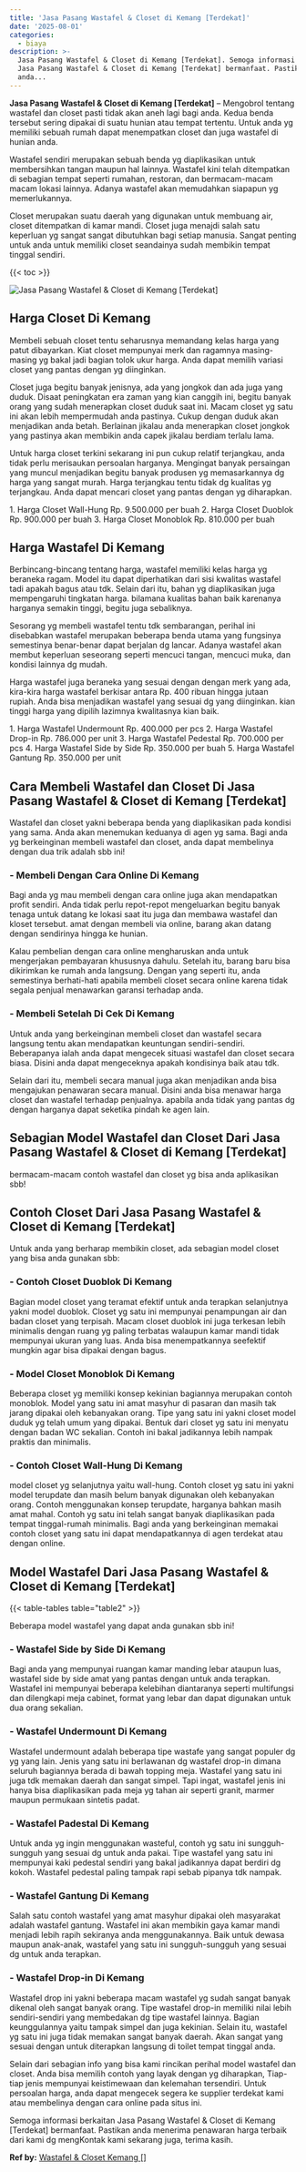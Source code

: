 ```yaml
---
title: 'Jasa Pasang Wastafel & Closet di Kemang [Terdekat]'
date: '2025-08-01'
categories:
  - biaya
description: >-
  Jasa Pasang Wastafel & Closet di Kemang [Terdekat]. Semoga informasi berkaitan
  Jasa Pasang Wastafel & Closet di Kemang [Terdekat] bermanfaat. Pastikan
  anda...
---
```


**Jasa Pasang Wastafel & Closet di Kemang \[Terdekat\]** – Mengobrol tentang wastafel dan closet pasti tidak akan aneh lagi bagi anda. Kedua benda tersebut sering dipakai di suatu hunian atau tempat tertentu. Untuk anda yg memiliki sebuah rumah dapat menempatkan closet dan juga wastafel di hunian anda.

Wastafel sendiri merupakan sebuah benda yg diaplikasikan untuk membersihkan tangan maupun hal lainnya. Wastafel kini telah ditempatkan di sebagian tempat seperti rumahan, restoran, dan bermacam-macam macam lokasi lainnya. Adanya wastafel akan memudahkan siapapun yg memerlukannya.

Closet merupakan suatu daerah yang digunakan untuk membuang air, closet ditempatkan di kamar mandi. Closet juga menajdi salah satu keperluan yg sangat sangat dibutuhkan bagi setiap manusia. Sangat penting untuk anda untuk memiliki closet seandainya sudah membikin tempat tinggal sendiri.

{{< toc >}}

![Jasa Pasang Wastafel & Closet di Kemang [Terdekat]](/images/wastafel-closet-murah22.png)

## Harga Closet Di Kemang

Membeli sebuah closet tentu seharusnya memandang kelas harga yang patut dibayarkan. Kiat closet mempunyai merk dan ragamnya masing-masing yg bakal jadi bagian tolok ukur harga. Anda dapat memilih variasi closet yang pantas dengan yg diinginkan.

Closet juga begitu banyak jenisnya, ada yang jongkok dan ada juga yang duduk. Disaat peningkatan era zaman yang kian canggih ini, begitu banyak orang yang sudah menerapkan closet duduk saat ini. Macam closet yg satu ini akan lebih mempermudah anda pastinya. Cukup dengan duduk akan menjadikan anda betah. Berlainan jikalau anda menerapkan closet jongkok yang pastinya akan membikin anda capek jikalau berdiam terlalu lama.

Untuk harga closet terkini sekarang ini pun cukup relatif terjangkau, anda tidak perlu merisaukan persoalan harganya. Mengingat banyak persaingan yang muncul menjadikan begitu banyak produsen yg memasarkannya dg harga yang sangat murah. Harga terjangkau tentu tidak dg kualitas yg terjangkau. Anda dapat mencari closet yang pantas dengan yg diharapkan.

1\. Harga Closet Wall-Hung Rp. 9.500.000 per buah 2. Harga Closet Duoblok Rp. 900.000 per buah 3. Harga Closet Monoblok Rp. 810.000 per buah

## Harga Wastafel Di Kemang

Berbincang-bincang tentang harga, wastafel memiliki kelas harga yg beraneka ragam. Model itu dapat diperhatikan dari sisi kwalitas wastafel tadi apakah bagus atau tdk. Selain dari itu, bahan yg diaplikasikan juga mempengaruhi tingkatan harga. bilamana kualitas bahan baik karenanya harganya semakin tinggi, begitu juga sebaliknya.

Sesorang yg membeli wastafel tentu tdk sembarangan, perihal ini disebabkan wastafel merupakan beberapa benda utama yang fungsinya semestinya benar-benar dapat berjalan dg lancar. Adanya wastafel akan membut keperluan seseorang seperti mencuci tangan, mencuci muka, dan kondisi lainnya dg mudah.

Harga wastafel juga beraneka yang sesuai dengan dengan merk yang ada, kira-kira harga wastafel berkisar antara Rp. 400 ribuan hingga jutaan rupiah. Anda bisa menjadikan wastafel yang sesuai dg yang diinginkan. kian tinggi harga yang dipilih lazimnya kwalitasnya kian baik.

1\. Harga Wastafel Undermount Rp. 400.000 per pcs 2. Harga Wastafel Drop-in Rp. 786.000 per unit 3. Harga Wastafel Pedestal Rp. 700.000 per pcs 4. Harga Wastafel Side by Side Rp. 350.000 per buah 5. Harga Wastafel Gantung Rp. 350.000 per unit

## Cara Membeli Wastafel dan Closet Di Jasa Pasang Wastafel & Closet di Kemang \[Terdekat\]

Wastafel dan closet yakni beberapa benda yang diaplikasikan pada kondisi yang sama. Anda akan menemukan keduanya di agen yg sama. Bagi anda yg berkeinginan membeli wastafel dan closet, anda dapat membelinya dengan dua trik adalah sbb ini!

### \- Membeli Dengan Cara Online Di Kemang

Bagi anda yg mau membeli dengan cara online juga akan mendapatkan profit sendiri. Anda tidak perlu repot-repot mengeluarkan begitu banyak tenaga untuk datang ke lokasi saat itu juga dan membawa wastafel dan kloset tersebut. amat dengan membeli via online, barang akan datang dengan sendirinya hingga ke hunian.

Kalau pembelian dengan cara online mengharuskan anda untuk mengerjakan pembayaran khususnya dahulu. Setelah itu, barang baru bisa dikirimkan ke rumah anda langsung. Dengan yang seperti itu, anda semestinya berhati-hati apabila membeli closet secara online karena tidak segala penjual menawarkan garansi terhadap anda.

### \- Membeli Setelah Di Cek Di Kemang

Untuk anda yang berkeinginan membeli closet dan wastafel secara langsung tentu akan mendapatkan keuntungan sendiri-sendiri. Beberapanya ialah anda dapat mengecek situasi wastafel dan closet secara biasa. Disini anda dapat mengeceknya apakah kondisinya baik atau tdk.

Selain dari itu, membeli secara manual juga akan menjadikan anda bisa mengajukan penawaran secara manual. Disini anda bisa menawar harga closet dan wastafel terhadap penjualnya. apabila anda tidak yang pantas dg dengan harganya dapat seketika pindah ke agen lain.

## Sebagian Model Wastafel dan Closet Dari Jasa Pasang Wastafel & Closet di Kemang \[Terdekat\]

bermacam-macam contoh wastafel dan closet yg bisa anda aplikasikan sbb!

## Contoh Closet Dari Jasa Pasang Wastafel & Closet di Kemang \[Terdekat\]

Untuk anda yang berharap membikin closet, ada sebagian model closet yang bisa anda gunakan sbb:

### \- Contoh Closet Duoblok Di Kemang

Bagian model closet yang teramat efektif untuk anda terapkan selanjutnya yakni model duoblok. Closet yg satu ini mempunyai penampungan air dan badan closet yang terpisah. Macam closet duoblok ini juga terkesan lebih minimalis dengan ruang yg paling terbatas walaupun kamar mandi tidak mempunyai ukuran yang luas. Anda bisa menempatkannya seefektif mungkin agar bisa dipakai dengan bagus.

### \- Model Closet Monoblok Di Kemang

Beberapa closet yg memiliki konsep kekinian bagiannya merupakan contoh monoblok. Model yang satu ini amat masyhur di pasaran dan masih tak jarang dipakai oleh kebanyakan orang. Tipe yang satu ini yakni closet model duduk yg telah umum yang dipakai. Bentuk dari closet yg satu ini menyatu dengan badan WC sekalian. Contoh ini bakal jadikannya lebih nampak praktis dan minimalis.

### \- Contoh Closet Wall-Hung Di Kemang

model closet yg selanjutnya yaitu wall-hung. Contoh closet yg satu ini yakni model terupdate dan masih belum banyak digunakan oleh kebanyakan orang. Contoh menggunakan konsep terupdate, harganya bahkan masih amat mahal. Contoh yg satu ini telah sangat banyak diaplikasikan pada tempat tinggal-rumah minimalis. Bagi anda yang berkeinginan memakai contoh closet yang satu ini dapat mendapatkannya di agen terdekat atau dengan online.

## Model Wastafel Dari Jasa Pasang Wastafel & Closet di Kemang \[Terdekat\]

{{< table-tables table="table2" >}}

Beberapa model wastafel yang dapat anda gunakan sbb ini!

### \- Wastafel Side by Side Di Kemang

Bagi anda yang mempunyai ruangan kamar manding lebar ataupun luas, wastafel side by side amat yang pantas dengan untuk anda terapkan. Wastafel ini mempunyai beberapa kelebihan diantaranya seperti multifungsi dan dilengkapi meja cabinet, format yang lebar dan dapat digunakan untuk dua orang sekalian.

### \- Wastafel Undermount Di Kemang

Wastafel undermount adalah beberapa tipe wastafe yang sangat populer dg yg yang lain. Jenis yang satu ini berlawanan dg wastafel drop-in dimana seluruh bagiannya berada di bawah topping meja. Wastafel yang satu ini juga tdk memakan daerah dan sangat simpel. Tapi ingat, wastafel jenis ini hanya bisa diaplikasikan pada meja yg tahan air seperti granit, marmer maupun permukaan sintetis padat.

### \- Wastafel Padestal Di Kemang

Untuk anda yg ingin menggunakan wasteful, contoh yg satu ini sungguh-sungguh yang sesuai dg untuk anda pakai. Tipe wastafel yang satu ini mempunyai kaki pedestal sendiri yang bakal jadikannya dapat berdiri dg kokoh. Wastafel pedestal paling tampak rapi sebab pipanya tdk nampak.

### \- Wastafel Gantung Di Kemang

Salah satu contoh wastafel yang amat masyhur dipakai oleh masyarakat adalah wastafel gantung. Wastafel ini akan membikin gaya kamar mandi menjadi lebih rapih sekiranya anda menggunakannya. Baik untuk dewasa maupun anak-anak, wastafel yang satu ini sungguh-sungguh yang sesuai dg untuk anda terapkan.

### \- Wastafel Drop-in Di Kemang

Wastafel drop ini yakni beberapa macam wastafel yg sudah sangat banyak dikenal oleh sangat banyak orang. Tipe wastafel drop-in memiliki nilai lebih sendiri-sendiri yang membedakan dg tipe wastafel lainnya. Bagian keunggulannya yaitu tampak simpel dan juga kekinian. Selain itu, wastafel yg satu ini juga tidak memakan sangat banyak daerah. Akan sangat yang sesuai dengan untuk diterapkan langsung di toilet tempat tinggal anda.

Selain dari sebagian info yang bisa kami rincikan perihal model wastafel dan closet. Anda bisa memilih contoh yang layak dengan yg diharapkan, Tiap-tiap jenis mempunyai keistimewaan dan kelemahan tersendiri. Untuk persoalan harga, anda dapat mengecek segera ke supplier terdekat kami atau membelinya dengan cara online pada situs ini.

Semoga informasi berkaitan Jasa Pasang Wastafel & Closet di Kemang \[Terdekat\] bermanfaat. Pastikan anda menerima penawaran harga terbaik dari kami dg mengKontak kami sekarang juga, terima kasih.

**Ref by:** [Wastafel & Closet Kemang []](https://id.wikipedia.org/wiki/Wastafel)
